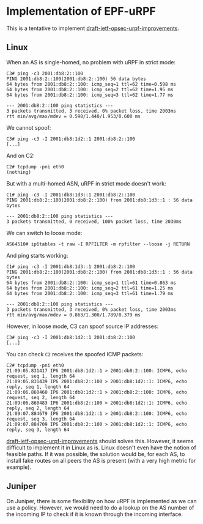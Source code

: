 # Implementation of EPF-uRPF

This is a tentative to implement
[draft-ietf-opsec-urpf-improvements][].

## Linux

When an AS is single-homed, no problem with uRPF in strict mode:

```console
C3# ping -c3 2001:db8:2::100
PING 2001:db8:2::100(2001:db8:2::100) 56 data bytes
64 bytes from 2001:db8:2::100: icmp_seq=1 ttl=62 time=0.598 ms
64 bytes from 2001:db8:2::100: icmp_seq=2 ttl=62 time=1.95 ms
64 bytes from 2001:db8:2::100: icmp_seq=3 ttl=62 time=1.77 ms

--- 2001:db8:2::100 ping statistics ---
3 packets transmitted, 3 received, 0% packet loss, time 2003ms
rtt min/avg/max/mdev = 0.598/1.440/1.953/0.600 ms
```

We cannot spoof:

```console
C3# ping -c3 -I 2001:db8:1d2::1 2001:db8:2::100
[...]
```

And on C2:

```console
C2# tcpdump -pni eth0
(nothing)
```

But with a multi-homed ASN, uRPF in strict mode doesn't work:

```console
C1# ping -c3 -I 2001:db8:1d3::1 2001:db8:2::100
PING 2001:db8:2::100(2001:db8:2::100) from 2001:db8:1d3::1 : 56 data bytes

--- 2001:db8:2::100 ping statistics ---
3 packets transmitted, 0 received, 100% packet loss, time 2030ms
```

We can switch to loose mode:

```console
AS64510# ip6tables -t raw -I RPFILTER -m rpfilter --loose -j RETURN
```

And ping starts working:

```console
C1# ping -c3 -I 2001:db8:1d3::1 2001:db8:2::100
PING 2001:db8:2::100(2001:db8:2::100) from 2001:db8:1d3::1 : 56 data bytes
64 bytes from 2001:db8:2::100: icmp_seq=1 ttl=61 time=0.863 ms
64 bytes from 2001:db8:2::100: icmp_seq=2 ttl=61 time=1.25 ms
64 bytes from 2001:db8:2::100: icmp_seq=3 ttl=61 time=1.79 ms

--- 2001:db8:2::100 ping statistics ---
3 packets transmitted, 3 received, 0% packet loss, time 2003ms
rtt min/avg/max/mdev = 0.863/1.300/1.789/0.379 ms
```

However, in loose mode, C3 can spoof source IP addresses:

```console
C3# ping -c3 -I 2001:db8:1d2::1 2001:db8:2::100
[...]
```

You can check `C2` receives the spoofed ICMP packets:

```console
C2# tcpdump -pni eth0
21:09:05.831417 IP6 2001:db8:1d2::1 > 2001:db8:2::100: ICMP6, echo request, seq 1, length 64
21:09:05.831439 IP6 2001:db8:2::100 > 2001:db8:1d2::1: ICMP6, echo reply, seq 1, length 64
21:09:06.860460 IP6 2001:db8:1d2::1 > 2001:db8:2::100: ICMP6, echo request, seq 2, length 64
21:09:06.860483 IP6 2001:db8:2::100 > 2001:db8:1d2::1: ICMP6, echo reply, seq 2, length 64
21:09:07.884679 IP6 2001:db8:1d2::1 > 2001:db8:2::100: ICMP6, echo request, seq 3, length 64
21:09:07.884709 IP6 2001:db8:2::100 > 2001:db8:1d2::1: ICMP6, echo reply, seq 3, length 64
```

[draft-ietf-opsec-urpf-improvements][] should solves this. However, it
seems difficult to implement it in Linux as is. Linux doesn't even
have the notion of feasible paths. If it was possible, the solution
would be, for each AS, to install fake routes on all peers the AS is
present (with a very high metric for example).

## Juniper

On Juniper, there is some flexibility on how uRPF is implemented as we
can use a policy. However, we would need to do a lookup on the AS
number of the incoming IP to check if it is known through the incoming
interface.

[draft-ietf-opsec-urpf-improvements]: https://tools.ietf.org/html/draft-ietf-opsec-urpf-improvements-04
